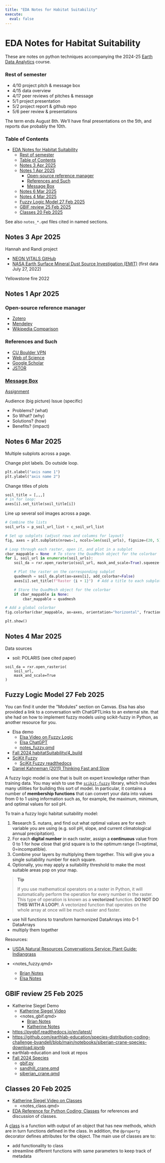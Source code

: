```yaml
---
title: "EDA Notes for Habitat Suitability"
execute:
  eval: false
---
```


# EDA Notes for Habitat Suitability

These are notes on python techniques accompanying the 2024-25
[Earth Data Analytics](https://github.com/byandell-envsys/EarthDataAnalytics)
course.

### Rest of semester

- 4/10 project pitch & message box
- 4/15 data overview
- 4/17 peer reviews of pitches & message
- 5/1 project presentation
- 5/2 project report & github repo
- 5/6 peer review & presentations

The term ends August 8th.
We’ll have final presentations on the 5th,
and reports due probably the 10th.

### Table of Contents

- [EDA Notes for Habitat Suitability](#eda-notes-for-habitat-suitability)
    - [Rest of semester](#rest-of-semester)
    - [Table of Contents](#table-of-contents)
  - [Notes 3 Apr 2025](#notes-3-apr-2025)
  - [Notes 1 Apr 2025](#notes-1-apr-2025)
    - [Open-source reference manager](#open-source-reference-manager)
    - [References and Such](#references-and-such)
    - [Message Box](#message-box)
  - [Notes 6 Mar 2025](#notes-6-mar-2025)
  - [Notes 4 Mar 2025](#notes-4-mar-2025)
  - [Fuzzy Logic Model 27 Feb 2025](#fuzzy-logic-model-27-feb-2025)
  - [GBIF review 25 Feb 2025](#gbif-review-25-feb-2025)
  - [Classes 20 Feb 2025](#classes-20-feb-2025)

See also `notes_*.qmd` files cited in named sections.

## Notes 3 Apr 2025

Hannah and Randi project

- [NEON VITALS GitHub](https://github.com/NEONScience/VITALS/tree/main)
- [NASA Earth Surface Mineral Dust Source Investigation (EMIT)](https://earth.jpl.nasa.gov/emit/mission/about)
(first data July 27, 2022)

Yellowstone fire 2022

## Notes 1 Apr 2025

### Open-source reference manager

- [Zotero](https://zotero.org)
- [Mendeley](https://www.mendeley.com/)
- [Wikipedia Comparison](https://en.wikipedia.org/wiki/Comparison_of_reference_management_software)

### References and Such

- [CU Boulder VPN](https://oit.colorado.edu/services/network-internet-services/vpn)
- [Web of Science](https://www.webofscience.com/wos/woscc/basic-search)
- [Google Scholar](https://scholar.google.com/)
- [JSTOR](https://www.jstor.org/)

### [Message Box](https://www.compassscicomm.org/leadership-development/the-message-box/)

[Assignment](https://canvas.colorado.edu/courses/115453/discussion_topics/1535752)

Audience (big picture)
Issue (specific)

- Problems? (what)
- So What? (why)
- Solutions? (how)
- Benefits? (impact)
  
## Notes 6 Mar 2025

Multiple subplots across a page.

Change plot labels. Do outside loop.

```python
plt.xlabel("axis name 1")
plt.ylabel("axis name 2")
```

Change titles of plots

```python
soil_title = [,,,]
# in for loop:
axes[i].set_title(soil_title[i])
```

Line up several soil images across a page.

```python
# Combine the lists
soil_urls = p_soil_url_list + c_soil_url_list

# Set up subplots (adjust rows and columns for layout)
fig, axes = plt.subplots(nrows=1, ncols=len(soil_urls), figsize=(20, 5), constrained_layout=True)

# Loop through each raster, open it, and plot in a subplot
cbar_mappable = None  # To store the QuadMesh object for the colorbar
for i, soil_url in enumerate(soil_urls):
    soil_da = rxr.open_rasterio(soil_url, mask_and_scale=True).squeeze()

    # Plot the raster on the corresponding subplot
    quadmesh = soil_da.plot(ax=axes[i], add_colorbar=False)
    axes[i].set_title(f"Raster {i + 1}")  # Add a title to each subplot

    # Store the QuadMesh object for the colorbar
    if cbar_mappable is None:
        cbar_mappable = quadmesh

# Add a global colorbar
fig.colorbar(cbar_mappable, ax=axes, orientation="horizontal", fraction=0.02, pad=0.1).set_label("Value")

plt.show()
```

## Notes 4 Mar 2025

Data sources

- soil: POLARIS (see cited paper)

```
soil_da = rxr.open_rasterio(
	soil_url,
	mask_and_scale=True
)
```


## Fuzzy Logic Model 27 Feb 2025

You can find it under the "Modules" section on Canvas. Elsa has also provided a link to a conversation with ChatGPTLinks to an external site. that she had on how to implement fuzzy models using scikit-fuzzy in Python, as another resource for you. 

- Elsa demo
  - [Elsa Video on Fuzzy Logic](https://canvas.colorado.edu/courses/115453/modules/items/6282073)
  - [Elsa ChatGPT](https://chatgpt.com/share/67c094af-9724-8000-9004-6f25d266cd85)
  - [notes_fuzzy.qmd](https://github.com/earthlab-education/habitat-suitability-byandell/blob/main/notes_fuzzy.qmd)
- [Fall 2024 habitatSuitability/4_build](https://github.com/byandell-envsys/habitatSuitability/blob/main/4_build.ipynb)
- [SciKit Fuzzy](https://pypi.org/project/scikit-fuzzy/)
  - [SciKit Fuzzy readthedocs](https://scikit-fuzzy.readthedocs.io/en/latest/)
- [Daniel Kahneman (2011) Thinking Fast and Slow](https://www.middlewaysociety.org/books/psychology-books/thinking-fast-and-slow-by-daniel-kahneman/)

A fuzzy logic model is one that is built on expert knowledge rather than
training data. You may wish to use the
[`scikit-fuzzy`](https://pythonhosted.org/scikit-fuzzy/)
library, which includes many utilities for building this sort of model.
In particular, it contains a number of **membership functions** that
can convert your data into values from 0 to 1 using information such as,
for example, the maximum, minimum, and optimal values for soil pH.

To train a fuzzy logic habitat suitability model:

1. Research S. nutans, and find out what optimal values are for each variable
you are using (e.g. soil pH, slope, and current climatological annual precipitation). 
1. For each **digital number** in each raster, assign a **continuous** value
from 0 to 1 for how close that grid square is to the optimum range
(1=optimal, 0=incompatible). 
1. Combine your layers by multiplying them together.
This will give you a single suitability number for each square.
1. Optionally, you may apply a suitability threshold to make
the most suitable areas pop on your map.

> **Tip**
>
> If you use mathematical operators on a raster in Python, it will
> automatically perform the operation for every number in the raster.
> This type of operation is known as a **vectorized** function. **DO NOT
> DO THIS WITH A LOOP!**. A vectorized function that operates on the
> whole array at once will be much easier and faster.

-   use hill functions to transform harmonized DataArrays into 0-1 DataArrays
-   multiply them together
  
Resources:

- [USDA Natural Resources Convervations Service: Plant Guide: Indiangrass](https://www.nrcs.usda.gov/plantmaterials/etpmcpg13196.pdf)

- <notes_fuzzy.qmd>
  - [Brian Notes](notes_fuzzy.qmd#brian-notes)
  - [Elsa Notes](notes_fuzzy.qmd#elsa-notes)

## GBIF review 25 Feb 2025

- Katherine Siegel Demo
  - [Katherine Siegel Video](https://canvas.colorado.edu/courses/115453/modules/items/6278820)
  - <notes_gbif.qmd>
    - [Brian Notes](notes_gbif.qmd#brian-notes)
    - [Katherine Notes](notes_gbif.qmd#katherine-notes)
- https://pygbif.readthedocs.io/en/latest/
- https://github.com/earthlab-education/species-distribution-coding-challenge-byandell/blob/main/notebooks/siberian-crane-species-download.ipynb 
- earthlab-education and look at repos
- [Fall 2024 Species](https://github.com/earthlab-education/species-distribution-coding-challenge-byandell)
  - [gbif.py](https://github.com/byandell-envsys/landmapy/blob/main/landmapy/gbif.py)
  - [sandhill_crane.qmd](https://github.com/earthlab-education/species-distribution-coding-challenge-byandell/blob/main/sandhill_crane.qmd)
  - [siberian_crane.qmd](https://github.com/earthlab-education/species-distribution-coding-challenge-byandell/blob/main/siberian_crane.qmd)

## Classes 20 Feb 2025

- [Katherine Siegel Video on Classes](https://canvas.colorado.edu/courses/115453/modules/items/6273791)
  - <notes_class.qmd>
- [EDA Reference for Python Coding: Classes](https://github.com/byandell-envsys/EarthDataAnalytics/blob/main/references.md#classes)
for references and discussion of classes.

A 
[class](https://docs.python.org/3/tutorial/classes.html)
is a function with output of an object that has new methods, which are in turn functions
defined in the class.
In addition, the `@property` decorator defines attributes for the object.
The main use of classes are to:

- add functionality to class
- streamline different functions with same parameters to keep track of metadata
